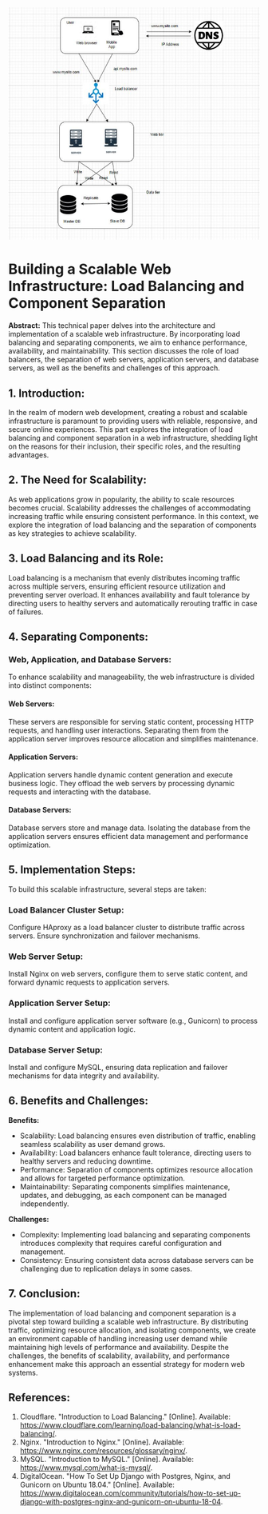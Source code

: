 ![Scaled up web infrastructure](3-scale_up.JPG)

# Building a Scalable Web Infrastructure: Load Balancing and Component Separation

**Abstract:**
This technical paper delves into the architecture and implementation of a scalable web infrastructure. By incorporating load balancing and separating components, we aim to enhance performance, availability, and maintainability. This section discusses the role of load balancers, the separation of web servers, application servers, and database servers, as well as the benefits and challenges of this approach.

## 1. Introduction:

In the realm of modern web development, creating a robust and scalable infrastructure is paramount to providing users with reliable, responsive, and secure online experiences. This part explores the integration of load balancing and component separation in a web infrastructure, shedding light on the reasons for their inclusion, their specific roles, and the resulting advantages.

## 2. The Need for Scalability:

As web applications grow in popularity, the ability to scale resources becomes crucial. Scalability addresses the challenges of accommodating increasing traffic while ensuring consistent performance. In this context, we explore the integration of load balancing and the separation of components as key strategies to achieve scalability.

## 3. Load Balancing and its Role:

Load balancing is a mechanism that evenly distributes incoming traffic across multiple servers, ensuring efficient resource utilization and preventing server overload. It enhances availability and fault tolerance by directing users to healthy servers and automatically rerouting traffic in case of failures.

## 4. Separating Components:

### Web, Application, and Database Servers:

To enhance scalability and manageability, the web infrastructure is divided into distinct components:

#### Web Servers:

These servers are responsible for serving static content, processing HTTP requests, and handling user interactions. Separating them from the application server improves resource allocation and simplifies maintenance.

#### Application Servers:

Application servers handle dynamic content generation and execute business logic. They offload the web servers by processing dynamic requests and interacting with the database.

#### Database Servers:

Database servers store and manage data. Isolating the database from the application servers ensures efficient data management and performance optimization.

## 5. Implementation Steps:

To build this scalable infrastructure, several steps are taken:

### Load Balancer Cluster Setup:

Configure HAproxy as a load balancer cluster to distribute traffic across servers. Ensure synchronization and failover mechanisms.

### Web Server Setup:

Install Nginx on web servers, configure them to serve static content, and forward dynamic requests to application servers.

### Application Server Setup:

Install and configure application server software (e.g., Gunicorn) to process dynamic content and application logic.

### Database Server Setup:

Install and configure MySQL, ensuring data replication and failover mechanisms for data integrity and availability.

## 6. Benefits and Challenges:

**Benefits:**

- Scalability: Load balancing ensures even distribution of traffic, enabling seamless scalability as user demand grows.
- Availability: Load balancers enhance fault tolerance, directing users to healthy servers and reducing downtime.
- Performance: Separation of components optimizes resource allocation and allows for targeted performance optimization.
- Maintainability: Separating components simplifies maintenance, updates, and debugging, as each component can be managed independently.

**Challenges:**

- Complexity: Implementing load balancing and separating components introduces complexity that requires careful configuration and management.
- Consistency: Ensuring consistent data across database servers can be challenging due to replication delays in some cases.

## 7. Conclusion:

The implementation of load balancing and component separation is a pivotal step toward building a scalable web infrastructure. By distributing traffic, optimizing resource allocation, and isolating components, we create an environment capable of handling increasing user demand while maintaining high levels of performance and availability. Despite the challenges, the benefits of scalability, availability, and performance enhancement make this approach an essential strategy for modern web systems.

## References:

1. Cloudflare. "Introduction to Load Balancing." [Online]. Available: https://www.cloudflare.com/learning/load-balancing/what-is-load-balancing/.
2. Nginx. "Introduction to Nginx." [Online]. Available: https://www.nginx.com/resources/glossary/nginx/.
3. MySQL. "Introduction to MySQL." [Online]. Available: https://www.mysql.com/what-is-mysql/.
4. DigitalOcean. "How To Set Up Django with Postgres, Nginx, and Gunicorn on Ubuntu 18.04." [Online]. Available: https://www.digitalocean.com/community/tutorials/how-to-set-up-django-with-postgres-nginx-and-gunicorn-on-ubuntu-18-04.
